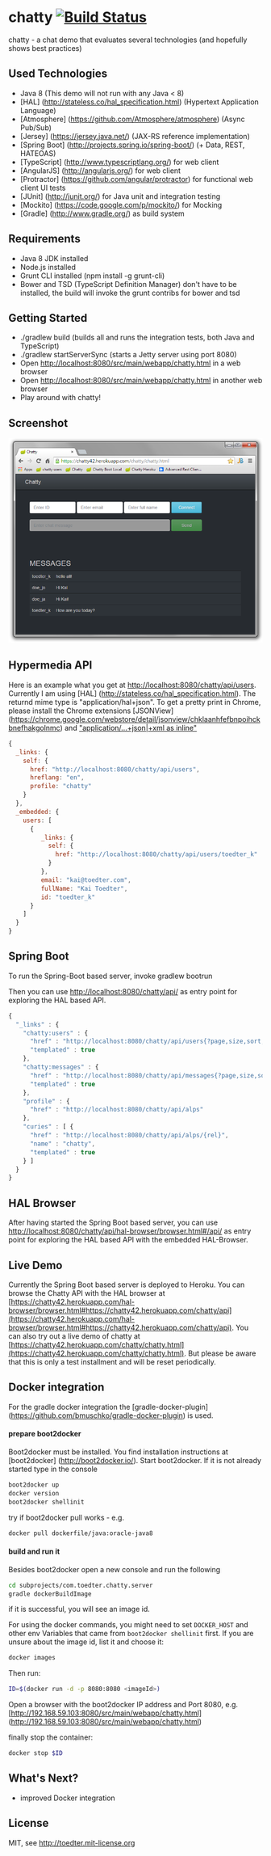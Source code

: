 chatty [![Build Status](https://travis-ci.org/toedter/chatty.svg?branch=master)](https://travis-ci.org/toedter/chatty)
======

chatty - a chat demo that evaluates several technologies (and hopefully shows best practices)

Used Technologies
-----------------
* Java 8 (This demo will not run with any Java < 8)
* [HAL] (http://stateless.co/hal_specification.html) (Hypertext Application Language)
* [Atmosphere] (https://github.com/Atmosphere/atmosphere) (Async Pub/Sub)
* [Jersey] (https://jersey.java.net/) (JAX-RS reference implementation)
* [Spring Boot] (http://projects.spring.io/spring-boot/) (+ Data, REST, HATEOAS)
* [TypeScript] (http://www.typescriptlang.org/) for web client
* [AngularJS] (http://angularjs.org/) for web client
* [Protractor] (https://github.com/angular/protractor) for functional web client UI tests
* [JUnit] (http://junit.org/) for Java unit and integration testing
* [Mockito] (https://code.google.com/p/mockito/) for Mocking
* [Gradle] (http://www.gradle.org/) as build system

Requirements
------------
* Java 8 JDK installed
* Node.js installed
* Grunt CLI installed (npm install -g grunt-cli)
* Bower and TSD (TypeScript Definition Manager) don't have to be installed, the build will invoke the grunt contribs for bower and tsd

Getting Started
---------------
* ./gradlew build (builds all and runs the integration tests, both Java and TypeScript)
* ./gradlew startServerSync (starts a Jetty server using port 8080)
* Open [http://localhost:8080/src/main/webapp/chatty.html](http://localhost:8080/src/main/webapp/chatty.html) in a web browser
* Open [http://localhost:8080/src/main/webapp/chatty.html](http://localhost:8080/src/main/webapp/chatty.html) in another web browser
* Play around with chatty!

Screenshot
----------
![Screenshot](screenshot.png)

Hypermedia API
--------------
Here is an example what you get at [http://localhost:8080/chatty/api/users](http://localhost:8080/chatty/api/users). Currently I am using [HAL] (http://stateless.co/hal_specification.html). The returnd mime type is "application/hal+json". To get a pretty print in Chrome, please install the Chrome extensions [JSONView] (https://chrome.google.com/webstore/detail/jsonview/chklaanhfefbnpoihckbnefhakgolnmc) and ["application/...+json|+xml as inline"](https://chrome.google.com/webstore/detail/application%20json%20xml-as-i/cgfnklamhhieaepdicnbahkbnolpbdmp)

```javascript
{
  _links: {
    self: {
      href: "http://localhost:8080/chatty/api/users",
      hreflang: "en",
      profile: "chatty"
    }
  },
  _embedded: {
    users: [
      {
         _links: {
           self: {
             href: "http://localhost:8080/chatty/api/users/toedter_k"
           }
         },
         email: "kai@toedter.com",
         fullName: "Kai Toedter",
         id: "toedter_k"
      }
    ]
  }
}
```

Spring Boot
------------
To run the Spring-Boot based server, invoke
gradlew bootrun

Then you can use [http://localhost:8080/chatty/api/](http://localhost:8080/chatty/api/) as entry point for exploring the HAL based API.

```javascript
{
  "_links" : {
    "chatty:users" : {
      "href" : "http://localhost:8080/chatty/api/users{?page,size,sort,projection}",
      "templated" : true
    },
    "chatty:messages" : {
      "href" : "http://localhost:8080/chatty/api/messages{?page,size,sort,projection}",
      "templated" : true
    },
    "profile" : {
      "href" : "http://localhost:8080/chatty/api/alps"
    },
    "curies" : [ {
      "href" : "http://localhost:8080/chatty/api/alps/{rel}",
      "name" : "chatty",
      "templated" : true
    } ]
  }
}
```

HAL Browser
------------
After having started the Spring Boot based server,
you can use [http://localhost:8080/chatty/api/hal-browser/browser.html#/api/](http://localhost:8080/chatty/api/hal-browser/browser.html#/chatty/api/)
as entry point for exploring the HAL based API with the embedded HAL-Browser.

Live Demo
---------
Currently the Spring Boot based server is deployed to Heroku. You can browse the Chatty API with the HAL browser at
[https://chatty42.herokuapp.com/hal-browser/browser.html#https://chatty42.herokuapp.com/chatty/api](https://chatty42.herokuapp.com/hal-browser/browser.html#https://chatty42.herokuapp.com/chatty/api).
You can also try out a live demo of chatty at
[https://chatty42.herokuapp.com/chatty/chatty.html](https://chatty42.herokuapp.com/chatty/chatty.html).
But please be aware that this is only a test installment and will be reset periodically.

Docker integration
------------------
For the gradle docker integration the [gradle-docker-plugin] (https://github.com/bmuschko/gradle-docker-plugin) is used.

#### prepare boot2docker
Boot2docker must be installed. You find installation instructions at [boot2docker] (http://boot2docker.io/).
Start boot2docker. If it is not already started type in the console

```bash
boot2docker up
docker version
boot2docker shellinit
```

try if boot2docker pull works - e.g.

```bash
docker pull dockerfile/java:oracle-java8
```

#### build and run it
Besides boot2docker open a new console and run the following

```bash
cd subprojects/com.toedter.chatty.server
gradle dockerBuildImage
```

if it is successful, you will see an image id.

For using the docker commands, you might need to set ```DOCKER_HOST``` and other env Variables that came from ```boot2docker shellinit``` first.
If you are unsure about the image id, list it and choose it:

```bash
docker images
```

Then run:

```bash
ID=$(docker run -d -p 8080:8080 <imageId>)
```

Open a browser with the boot2docker IP address and Port 8080, e.g. [http://192.168.59.103:8080/src/main/webapp/chatty.html] (http://192.168.59.103:8080/src/main/webapp/chatty.html)

finally stop the container:

```bash
docker stop $ID
```

What's Next?
------------
* improved Docker integration

License
-------
MIT, see http://toedter.mit-license.org
